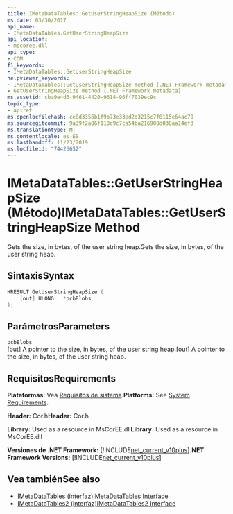 ```yaml
---
title: IMetaDataTables::GetUserStringHeapSize (Método)
ms.date: 03/30/2017
api_name:
- IMetaDataTables.GetUserStringHeapSize
api_location:
- mscoree.dll
api_type:
- COM
f1_keywords:
- IMetaDataTables::GetUserStringHeapSize
helpviewer_keywords:
- IMetaDataTables::GetUserStringHeapSize method [.NET Framework metadata]
- GetUserStringHeapSize method [.NET Framework metadata]
ms.assetid: cba9e4d6-9461-4420-9614-96ff7039ec9c
topic_type:
- apiref
ms.openlocfilehash: ce8d3356b1f9b73e33ed2d3215c7f8115e64ac70
ms.sourcegitcommit: 9a39f2a06f110c9c7ca54ba216900d038aa14ef3
ms.translationtype: MT
ms.contentlocale: es-ES
ms.lasthandoff: 11/23/2019
ms.locfileid: "74426652"
---
```

# <a name="imetadatatablesgetuserstringheapsize-method"></a><span data-ttu-id="a3312-102">IMetaDataTables::GetUserStringHeapSize (Método)</span><span class="sxs-lookup"><span data-stu-id="a3312-102">IMetaDataTables::GetUserStringHeapSize Method</span></span>
<span data-ttu-id="a3312-103">Gets the size, in bytes, of the user string heap.</span><span class="sxs-lookup"><span data-stu-id="a3312-103">Gets the size, in bytes, of the user string heap.</span></span>  
  
## <a name="syntax"></a><span data-ttu-id="a3312-104">Sintaxis</span><span class="sxs-lookup"><span data-stu-id="a3312-104">Syntax</span></span>  
  
```cpp  
HRESULT GetUserStringHeapSize (  
    [out] ULONG   *pcbBlobs  
);  
```  
  
## <a name="parameters"></a><span data-ttu-id="a3312-105">Parámetros</span><span class="sxs-lookup"><span data-stu-id="a3312-105">Parameters</span></span>  
 `pcbBlobs`  
 <span data-ttu-id="a3312-106">[out] A pointer to the size, in bytes, of the user string heap.</span><span class="sxs-lookup"><span data-stu-id="a3312-106">[out] A pointer to the size, in bytes, of the user string heap.</span></span>  
  
## <a name="requirements"></a><span data-ttu-id="a3312-107">Requisitos</span><span class="sxs-lookup"><span data-stu-id="a3312-107">Requirements</span></span>  
 <span data-ttu-id="a3312-108">**Plataformas:** Vea [Requisitos de sistema](../../../../docs/framework/get-started/system-requirements.md).</span><span class="sxs-lookup"><span data-stu-id="a3312-108">**Platforms:** See [System Requirements](../../../../docs/framework/get-started/system-requirements.md).</span></span>  
  
 <span data-ttu-id="a3312-109">**Header:** Cor.h</span><span class="sxs-lookup"><span data-stu-id="a3312-109">**Header:** Cor.h</span></span>  
  
 <span data-ttu-id="a3312-110">**Library:** Used as a resource in MsCorEE.dll</span><span class="sxs-lookup"><span data-stu-id="a3312-110">**Library:** Used as a resource in MsCorEE.dll</span></span>  
  
 <span data-ttu-id="a3312-111">**Versiones de .NET Framework:** [!INCLUDE[net_current_v10plus](../../../../includes/net-current-v10plus-md.md)]</span><span class="sxs-lookup"><span data-stu-id="a3312-111">**.NET Framework Versions:** [!INCLUDE[net_current_v10plus](../../../../includes/net-current-v10plus-md.md)]</span></span>  
  
## <a name="see-also"></a><span data-ttu-id="a3312-112">Vea también</span><span class="sxs-lookup"><span data-stu-id="a3312-112">See also</span></span>

- [<span data-ttu-id="a3312-113">IMetaDataTables (interfaz)</span><span class="sxs-lookup"><span data-stu-id="a3312-113">IMetaDataTables Interface</span></span>](../../../../docs/framework/unmanaged-api/metadata/imetadatatables-interface.md)
- [<span data-ttu-id="a3312-114">IMetaDataTables2 (interfaz)</span><span class="sxs-lookup"><span data-stu-id="a3312-114">IMetaDataTables2 Interface</span></span>](../../../../docs/framework/unmanaged-api/metadata/imetadatatables2-interface.md)
